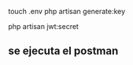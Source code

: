 <!-- nota -->
<!-- genera el firmado simetrico rsa -->
touch .env 
php artisan generate:key

 php artisan jwt:secret

 ## se ejecuta el postman